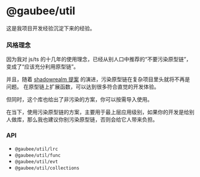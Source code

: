 # @gaubee/util

这是我项目开发经验沉淀下来的经验。

### 风格理念

因为我对 js/ts 的十几年的使用理念，已经从别人口中推荐的“不要污染原型链”，变成了“应该充分利用原型链”。

并且，随着 [shadowrealm 提案](https://github.com/tc39/proposal-shadowrealm) 的演进，污染原型链在复杂项目里头就将不再是问题。
在原型链上扩展函数，可以达到很多符合直觉的开发体验。

但同时，这个库也给出了非污染的方案，你可以按需导入使用。

在当下，使用污染原型链的方案，主要用于最上层应用级别，如果你的开发是给别人做库，那么我也建议你别污染原型链，否则会给它人带来负担。

### API

- `@gaubee/util/lrc`
- `@gaubee/util/func`
- `@gaubee/util/evt`
- `@gaubee/util/collections`
